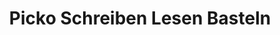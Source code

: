 ---
title: "Picko Schreiben Lesen Basteln"
url: /sankt-augustin/picko-schreiben-lesen-basteln/
shop: Schreibwaren
---